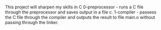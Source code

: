 This project will sharpen my skills in C
0-preprocessor - runs a C file through the preprocessor and saves output in a file c.
1-compiler - passess the C file through the compiler and outputs the result to file main.o without passing through the linker.

